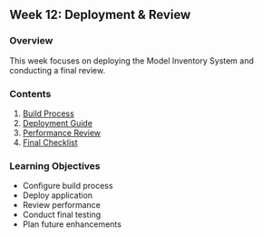 ## Week 12: Deployment & Review

### Overview
This week focuses on deploying the Model Inventory System and conducting a final review.

### Contents
1. [Build Process](build-process.md)
2. [Deployment Guide](deployment.md)
3. [Performance Review](performance.md)
4. [Final Checklist](checklist.md)

### Learning Objectives
- Configure build process
- Deploy application
- Review performance
- Conduct final testing
- Plan future enhancements